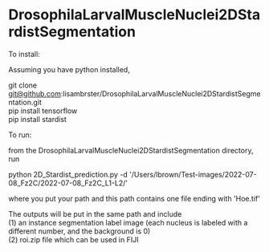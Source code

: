 # DrosophilaLarvalMuscleNuclei2DStardistSegmentation


To install:

Assuming you have python installed,

git clone git@github.com:lisambrster/DrosophilaLarvalMuscleNuclei2DStardistSegmentation.git\
pip install tensorflow\
pip install stardist


To run:

from the DrosophilaLarvalMuscleNuclei2DStardistSegmentation directory, run

python 2D_Stardist_prediction.py -d '/Users/lbrown/Test-images/2022-07-08_Fz2C/2022-07-08_Fz2C_L1-L2/'

where you put your path and this path contains one file ending with 'Hoe.tif'

The outputs will be put in the same path and include\
(1) an instance segmentation label image (each nucleus is labeled with a different number, and the background is 0)\
(2) roi.zip file which can be used in FIJI


